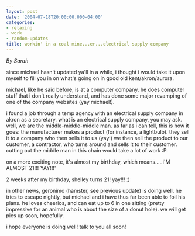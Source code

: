 ```yaml
---
layout: post
date: '2004-07-18T20:00:00.000-04:00'
categories:
- relaxing
- work
- random-updates
title: workin' in a coal mine...er...electrical supply company
---
```


*By Sarah*

since michael hasn't updated ya'll in a while, i thought i would take it upon myself to fill you in on what's going on in good old kent/akron/aurora.  

michael, like he said before, is at a computer company.  he does computer stuff that i don't really understand, and has done some major revamping of one of the company websites (yay michael!).  

i found a job through a temp agency with an electrical supply company in akron as a secretary.  what is an electrical supply company, you may ask.  well, we are the middle-middle-middle man.  as far as i can tell, this is how it goes: the manufacturer makes a product (for instance, a lightbulb).  they sell it to a company who then sells it to us (yay!)  we then sell the product to our customer, a contractor, who turns around and sells it to their customer.  cutting out the middle man in this chain would take a lot of work :P.

on a more exciting note, it's almost my birthday, which means.....I'M ALMOST 21!!!  YAY!!!'

2 weeks after my birthday, shelley turns 21!  yay!!!  :)

in other news, geronimo (hamster, see previous update) is doing well.  he tries to escape nightly, but michael and i have thus far been able to foil his plans.  he loves cheerios, and can eat up to 6 in one sitting (pretty impressive for an animal who is about the size of a donut hole).  we will get pics up soon, hopefully.

i hope everyone is doing well!  talk to you all soon!